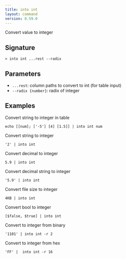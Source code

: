 ```yaml
---
title: into int
layout: command
version: 0.59.0
---
```


Convert value to integer

## Signature

```> into int ...rest --radix```

## Parameters

 -  `...rest`: column paths to convert to int (for table input)
 -  `--radix {number}`: radix of integer

## Examples

Convert string to integer in table
```shell
echo [[num]; ['-5'] [4] [1.5]] | into int num
```

Convert string to integer
```shell
'2' | into int
```

Convert decimal to integer
```shell
5.9 | into int
```

Convert decimal string to integer
```shell
'5.9' | into int
```

Convert file size to integer
```shell
4KB | into int
```

Convert bool to integer
```shell
[$false, $true] | into int
```

Convert to integer from binary
```shell
'1101' | into int -r 2
```

Convert to integer from hex
```shell
'FF' |  into int -r 16
```

